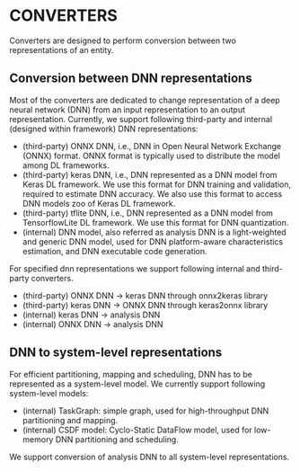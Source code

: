 # CONVERTERS

Converters are designed to perform conversion between two representations of an entity.

## Conversion between DNN representations
Most of the converters are dedicated to change representation of a deep neural network (DNN) from an input representation to an output representation.
Currently, we support following third-party and internal (designed within framework) DNN representations:

* (third-party) ONNX DNN, i.e., DNN in Open Neural Network Exchange (ONNX) format. ONNX format is typically used to distribute the model among DL frameworks.
* (third-party) keras DNN, i.e., DNN represented as a DNN model from Keras DL framework. We use this format for DNN training and validation, required to estimate DNN accuracy. We also use this format to access DNN models zoo of Keras DL framework.
* (third-party) tflite DNN, i.e., DNN represented as a DNN model from TensorflowLite DL framework. We use this format for DNN quantization.
* (internal) DNN model, also referred as analysis DNN is a light-weighted and generic DNN model, used for DNN platform-aware characteristics estimation, and DNN executable code generation.

For specified dnn representations we support following internal and third-party converters.
* (third-party) ONNX DNN -> keras DNN through onnx2keras library
* (third-party) keras DNN -> ONNX DNN through keras2onnx library
* (internal) keras DNN -> analysis DNN
* (internal) ONNX DNN -> analysis DNN

## DNN to system-level representations
For efficient partitioning, mapping and scheduling, DNN has to be represented as a system-level model. We currently support following system-level models:
* (internal) TaskGraph: simple graph, used for high-throughput DNN partitioning and mapping.
* (internal) CSDF model: Cyclo-Static DataFlow model, used for low-memory DNN partitioning and scheduling.

We support conversion of analysis DNN to all system-level representations.



